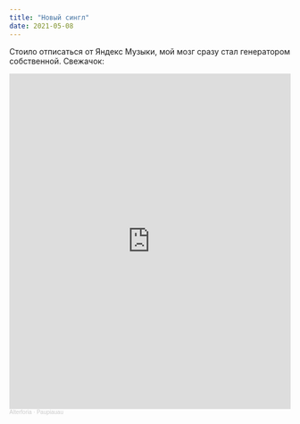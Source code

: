 ```yaml
---
title: "Новый сингл"
date: 2021-05-08
---
```

Стоило отписаться от Яндекс Музыки, мой мозг сразу стал генератором собственной.
Свежачок:
<iframe width="100%" height="600" scrolling="no" frameborder="no" allow="autoplay" src="https://w.soundcloud.com/player/?url=https%3A//api.soundcloud.com/tracks/1045016950&color=%23540444&auto_play=false&hide_related=false&show_comments=true&show_user=true&show_reposts=false&show_teaser=true&visual=true"></iframe><div style="font-size: 10px; color: #cccccc;line-break: anywhere;word-break: normal;overflow: hidden;white-space: nowrap;text-overflow: ellipsis; font-family: Interstate,Lucida Grande,Lucida Sans Unicode,Lucida Sans,Garuda,Verdana,Tahoma,sans-serif;font-weight: 100;"><a href="https://soundcloud.com/alterforia" title="Alterforia" target="_blank" style="color: #cccccc; text-decoration: none;">Alterforia</a> · <a href="https://soundcloud.com/alterforia/paupiauau" title="Paupiauau" target="_blank" style="color: #cccccc; text-decoration: none;">Paupiauau</a></div>
